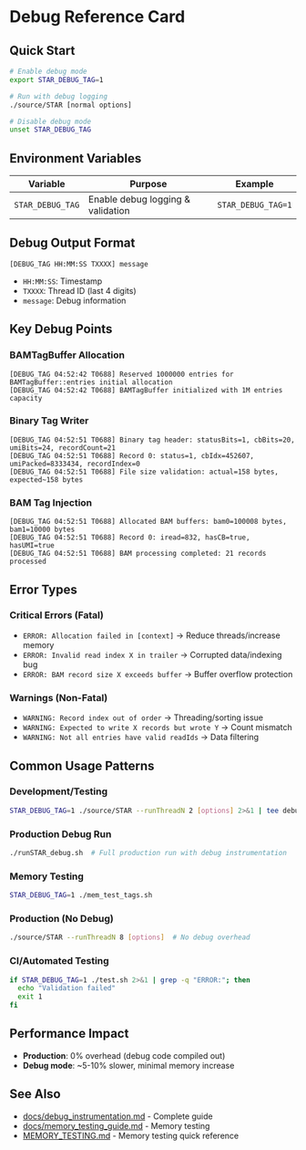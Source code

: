 # Debug Reference Card

## Quick Start
```bash
# Enable debug mode
export STAR_DEBUG_TAG=1

# Run with debug logging
./source/STAR [normal options]

# Disable debug mode
unset STAR_DEBUG_TAG
```

## Environment Variables
| Variable | Purpose | Example |
|----------|---------|---------|
| `STAR_DEBUG_TAG` | Enable debug logging & validation | `STAR_DEBUG_TAG=1` |

## Debug Output Format
```
[DEBUG_TAG HH:MM:SS TXXXX] message
```
- `HH:MM:SS`: Timestamp
- `TXXXX`: Thread ID (last 4 digits)
- `message`: Debug information

## Key Debug Points

### BAMTagBuffer Allocation
```
[DEBUG_TAG 04:52:42 T0688] Reserved 1000000 entries for BAMTagBuffer::entries initial allocation
[DEBUG_TAG 04:52:42 T0688] BAMTagBuffer initialized with 1M entries capacity
```

### Binary Tag Writer
```
[DEBUG_TAG 04:52:51 T0688] Binary tag header: statusBits=1, cbBits=20, umiBits=24, recordCount=21
[DEBUG_TAG 04:52:51 T0688] Record 0: status=1, cbIdx=452607, umiPacked=8333434, recordIndex=0
[DEBUG_TAG 04:52:51 T0688] File size validation: actual=158 bytes, expected~158 bytes
```

### BAM Tag Injection
```
[DEBUG_TAG 04:52:51 T0688] Allocated BAM buffers: bam0=100008 bytes, bam1=10000 bytes
[DEBUG_TAG 04:52:51 T0688] Record 0: iread=832, hasCB=true, hasUMI=true
[DEBUG_TAG 04:52:51 T0688] BAM processing completed: 21 records processed
```

## Error Types

### Critical Errors (Fatal)
- `ERROR: Allocation failed in [context]` → Reduce threads/increase memory
- `ERROR: Invalid read index X in trailer` → Corrupted data/indexing bug
- `ERROR: BAM record size X exceeds buffer` → Buffer overflow protection

### Warnings (Non-Fatal)
- `WARNING: Record index out of order` → Threading/sorting issue
- `WARNING: Expected to write X records but wrote Y` → Count mismatch
- `WARNING: Not all entries have valid readIds` → Data filtering

## Common Usage Patterns

### Development/Testing
```bash
STAR_DEBUG_TAG=1 ./source/STAR --runThreadN 2 [options] 2>&1 | tee debug.log
```

### Production Debug Run
```bash
./runSTAR_debug.sh  # Full production run with debug instrumentation
```

### Memory Testing
```bash
STAR_DEBUG_TAG=1 ./mem_test_tags.sh
```

### Production (No Debug)
```bash
./source/STAR --runThreadN 8 [options]  # No debug overhead
```

### CI/Automated Testing
```bash
if STAR_DEBUG_TAG=1 ./test.sh 2>&1 | grep -q "ERROR:"; then
  echo "Validation failed"
  exit 1
fi
```

## Performance Impact
- **Production**: 0% overhead (debug code compiled out)
- **Debug mode**: ~5-10% slower, minimal memory increase

## See Also
- [docs/debug_instrumentation.md](docs/debug_instrumentation.md) - Complete guide
- [docs/memory_testing_guide.md](docs/memory_testing_guide.md) - Memory testing
- [MEMORY_TESTING.md](MEMORY_TESTING.md) - Memory testing quick reference
